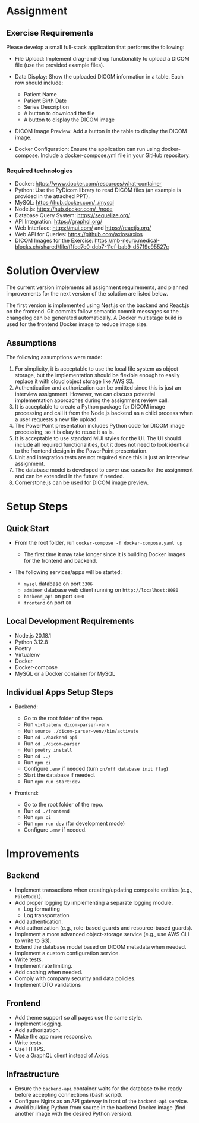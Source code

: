 # Assignment

## Exercise Requirements

Please develop a small full-stack application that performs the following:
  - File Upload: Implement drag-and-drop functionality to upload a DICOM file (use the provided example files).
  - Data Display: Show the uploaded DICOM information in a table. Each row should include:
    - Patient Name
    - Patient Birth Date
    - Series Description
    - A button to download the file
    - A button to display the DICOM image

  - DICOM Image Preview: Add a button in the table to display the DICOM image.
  - Docker Configuration: Ensure the application can run using docker-compose. Include a docker-compose.yml file in your GitHub repository.

### Required technologies
  - Docker: https://www.docker.com/resources/what-container
  - Python: Use the PyDicom library to read DICOM files (an example is provided in the attached PPT).
  - MySQL: https://hub.docker.com/_/mysql
  - Node.js: https://hub.docker.com/_/node
  - Database Query System: https://sequelize.org/
  - API Integration: https://graphql.org/
  - Web Interface: https://mui.com/ and https://reactjs.org/
  - Web API for Queries: https://github.com/axios/axios
  - DICOM Images for the Exercise: https://mb-neuro.medical-blocks.ch/shared/file/f1fcd7e0-dcb7-11ef-bab9-d5719e95527c

# Solution Overview

The current version implements all assignment requirements, and planned improvements for the next version of the solution are listed below.

The first version is implemented using Nest.js on the backend and React.js on the frontend.
Git commits follow semantic commit messages so the changelog can be generated automatically.
A Docker multistage build is used for the frontend Docker image to reduce image size.

## Assumptions

The following assumptions were made:

1. For simplicity, it is acceptable to use the local file system as object storage, but the implementation should be flexible enough to easily replace it with cloud object storage like AWS S3.   
2. Authentication and authorization can be omitted since this is just an interview assignment. However, we can discuss potential implementation approaches during the assignment review call.   
3. It is acceptable to create a Python package for DICOM image processing and call it from the Node.js backend as a child process when a user requests a new file upload.   
4. The PowerPoint presentation includes Python code for DICOM image processing, so it is okay to reuse it as is.
5. It is acceptable to use standard MUI styles for the UI. The UI should include all required functionalities, but it does not need to look identical to the frontend design in the PowerPoint presentation.   
6. Unit and integration tests are not required since this is just an interview assignment.
7. The database model is developed to cover use cases for the assignment and can be extended in the future if needed.
8. Cornerstone.js can be used for DICOM image preview.

# Setup Steps

## Quick Start

- From the root folder, run `docker-compose -f docker-compose.yaml up`
  - The first time it may take longer since it is building Docker images for the frontend and backend.

- The following services/apps will be started:
  - `mysql` database on port `3306`
  - `adminer` database web client running on `http://localhost:8080`
  - `backend_api` on port `3000`
  - `frontend` on port `80`

## Local Development Requirements

- Node.js 20.18.1
- Python 3.12.8
- Poetry
- Virtualenv
- Docker
- Docker-compose
- MySQL or a Docker container for MySQL

## Individual Apps Setup Steps

- Backend:
  - Go to the root folder of the repo.
  - Run `virtualenv dicom-parser-venv`
  - Run `source ./dicom-parser-venv/bin/activate`
  - Run `cd ./backend-api`
  - Run `cd ./dicom-parser`
  - Run `poetry install`
  - Run `cd ../`
  - Run `npm ci`
  - Configure `.env` if needed (turn `on/off database init flag`)
  - Start the database if needed.
  - Run `npm run start:dev`

- Frontend:
  - Go to the root folder of the repo.
  - Run `cd ./frontend`
  - Run `npm ci`
  - Run `npm run dev` (for development mode)
  - Configure `.env` if needed.

# Improvements

## Backend

- Implement transactions when creating/updating composite entities (e.g., `FileModel`).
- Add proper logging by implementing a separate logging module.
  - Log formatting
  - Log transportation
- Add authentication.
- Add authorization (e.g., role-based guards and resource-based guards).
- Implement a more advanced object-storage service (e.g., use AWS CLI to write to S3).
- Extend the database model based on DICOM metadata when needed.
- Implement a custom configuration service.
- Write tests.
- Implement rate limiting.
- Add caching when needed.
- Comply with company security and data policies.
- Implement DTO validations

## Frontend

- Add theme support so all pages use the same style.
- Implement logging.
- Add authorization.
- Make the app more responsive.
- Write tests.
- Use HTTPS.
- Use a GraphQL client instead of Axios.

## Infrastructure

- Ensure the `backend-api` container waits for the database to be ready before accepting connections (bash script).
- Configure Nginx as an API gateway in front of the `backend-api` service.
- Avoid building Python from source in the backend Docker image (find another image with the desired Python version).

